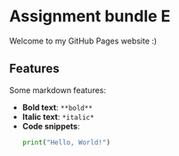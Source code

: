 # Assignment bundle E

Welcome to my GitHub Pages website :)

## Features
Some markdown features:
- **Bold text**: `**bold**`
- **Italic text**: `*italic*`
- **Code snippets**:
  ```python
  print("Hello, World!")
